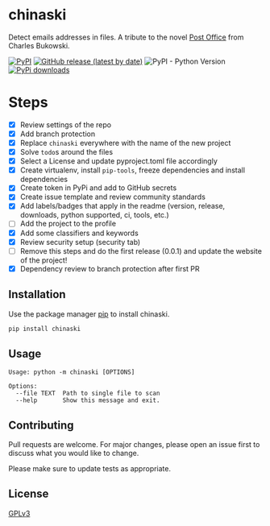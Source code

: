 # chinaski

Detect emails addresses in files.
A tribute to the novel [Post Office](https://en.wikipedia.org/wiki/Post_Office_(novel)) from Charles Bukowski.

[![PyPI](https://img.shields.io/pypi/v/chinaski)](https://pypi.org/project/chinaski/)
[![GitHub release (latest by date)](https://img.shields.io/github/v/release/w0rmr1d3r/chinaski)](https://github.com/w0rmr1d3r/chinaski/releases)
![PyPI - Python Version](https://img.shields.io/pypi/pyversions/chinaski)
[![PyPi downloads](https://img.shields.io/pypi/dm/chinaski?label=PyPi%20downloads)](https://pypistats.org/packages/chinaski)

# Steps

- [x] Review settings of the repo
- [x] Add branch protection
- [x] Replace `chinaski` everywhere with the name of the new project
- [x] Solve `todo`s around the files
- [x] Select a License and update pyproject.toml file accordingly
- [x] Create virtualenv, install `pip-tools`, freeze dependencies and install dependencies
- [x] Create token in PyPi and add to GitHub secrets
- [x] Create issue template and review community standards
- [x] Add labels/badges that apply in the readme (version, release, downloads, python supported, ci, tools, etc.)
- [ ] Add the project to the profile
- [x] Add some classifiers and keywords
- [x] Review security setup (security tab)
- [ ] Remove this steps and do the first release (0.0.1) and update the website of the project!
- [x] Dependency review to branch protection after first PR

## Installation

Use the package manager [pip](https://pip.pypa.io/en/stable/) to install chinaski.

```bash
pip install chinaski
```

## Usage


```text
Usage: python -m chinaski [OPTIONS]

Options:
  --file TEXT  Path to single file to scan
  --help       Show this message and exit.
```

## Contributing

Pull requests are welcome. For major changes, please open an issue first
to discuss what you would like to change.

Please make sure to update tests as appropriate.

## License

[GPLv3](LICENSE)
